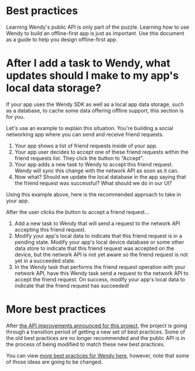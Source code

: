 # Best practices

Learning Wendy's public API is only part of the puzzle. Learning how to use Wendy to build an offline-first app is just as important. Use this document as a guide to help you design offline-first app. 

# After I add a task to Wendy, what updates should I make to my app's local data storage?

If your app uses the Wendy SDK as well as a local app data storage, such as a database, to cache some data offering offline support, this section is for you. 

Let's use an example to explain this situation. You're building a social networking app where you can send and receive friend requests. 

1. Your app shows a list of friend requests inside of your app. 
2. Your app user decides to accept one of these friend requests within the friend requests list. They click the button to "Accept". 
3. Your app adds a new task to Wendy to accept this friend request. Wendy will sync this change with the network API as soon as it can. 
4. Now what? Should we update the local database in the app saying that the friend request was successful? What should we do in our UI? 

Using this example above, here is the recommended approach to take in your app.

After the user clicks the button to accept a friend request...

1. Add a new task to Wendy that will send a request to the network API accepting this friend request. 
2. Modify your app's local data to indicate that this friend request is in a pending state. Modify your app's local device database or some other data store to indicate that this friend request was accepted on the device, but the network API is not yet aware so the friend request is not yet in a succeeded state. 
3. In the Wendy task that performs the friend request operation with your network API, have this Wendy task send a request to the network API to accept the friend request. On success, modify your app's local data to indicate that the friend request has succeeded! 

# More best practices

After [the API improvements announced for this project][1], the project is going through a transition period of getting a new set of best practices. Some of the old best practices are no longer recommended and the public API is in the process of being modified to match these new best practices. 

You can view [more best practices for Wendy here][2], however, note that some of those ideas are going to be changed. 

[1]:	https://github.com/levibostian/Wendy-iOS/discussions/51
[2]:	https://github.com/levibostian/Wendy-Android/blob/master/BEST_PRACTICES.md